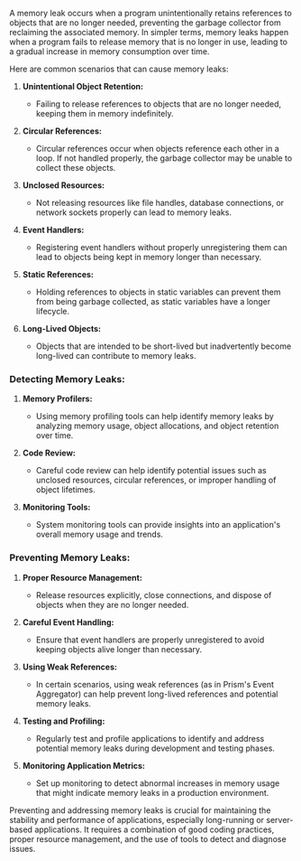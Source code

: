 A memory leak occurs when a program unintentionally retains references to objects that are no longer needed, preventing the garbage collector from reclaiming the associated memory. In simpler terms, memory leaks happen when a program fails to release memory that is no longer in use, leading to a gradual increase in memory consumption over time.

Here are common scenarios that can cause memory leaks:

1. **Unintentional Object Retention:**
   - Failing to release references to objects that are no longer needed, keeping them in memory indefinitely.

2. **Circular References:**
   - Circular references occur when objects reference each other in a loop. If not handled properly, the garbage collector may be unable to collect these objects.

3. **Unclosed Resources:**
   - Not releasing resources like file handles, database connections, or network sockets properly can lead to memory leaks.

4. **Event Handlers:**
   - Registering event handlers without properly unregistering them can lead to objects being kept in memory longer than necessary.

5. **Static References:**
   - Holding references to objects in static variables can prevent them from being garbage collected, as static variables have a longer lifecycle.

6. **Long-Lived Objects:**
   - Objects that are intended to be short-lived but inadvertently become long-lived can contribute to memory leaks.

### Detecting Memory Leaks:

1. **Memory Profilers:**
   - Using memory profiling tools can help identify memory leaks by analyzing memory usage, object allocations, and object retention over time.

2. **Code Review:**
   - Careful code review can help identify potential issues such as unclosed resources, circular references, or improper handling of object lifetimes.

3. **Monitoring Tools:**
   - System monitoring tools can provide insights into an application's overall memory usage and trends.

### Preventing Memory Leaks:

1. **Proper Resource Management:**
   - Release resources explicitly, close connections, and dispose of objects when they are no longer needed.

2. **Careful Event Handling:**
   - Ensure that event handlers are properly unregistered to avoid keeping objects alive longer than necessary.

3. **Using Weak References:**
   - In certain scenarios, using weak references (as in Prism's Event Aggregator) can help prevent long-lived references and potential memory leaks.

4. **Testing and Profiling:**
   - Regularly test and profile applications to identify and address potential memory leaks during development and testing phases.

5. **Monitoring Application Metrics:**
   - Set up monitoring to detect abnormal increases in memory usage that might indicate memory leaks in a production environment.

Preventing and addressing memory leaks is crucial for maintaining the stability and performance of applications, especially long-running or server-based applications. It requires a combination of good coding practices, proper resource management, and the use of tools to detect and diagnose issues.